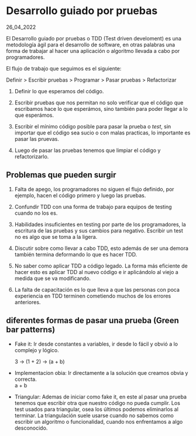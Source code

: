 # Desarrollo guiado por pruebas
26_04_2022

El Desarrollo guiado por pruebas o TDD (Test driven develoment) es una metodología ágil para el desarrollo de software, en otras palabras una forma de trabajar al hacer una aplicación o algoritmo llevada a cabo por programadores.

El flujo de trabajo que seguimos es el siguiente:

Definir > Escribir pruebas > Programar > Pasar pruebas > Refactorizar

1. Definir lo que esperamos del código.

2. Escribir pruebas que nos permitan no solo verificar que el código que escribamos hace lo que esperámos, sino también para poder llegar a lo que esperámos.

3. Escribir el mínimo código posible para pasar la prueba o *test*, sin importar que el código sea sucio o con malas practicas, lo importante es pasar las pruevas.

4. Luego de pasar las pruebas tenemos que limpiar el código y refactorizarlo.


## Problemas que pueden surgir

1. Falta de apego, los programadores no siguen el flujo definido, por ejemplo, hacen el código primero y luego las pruebas.

2. Confundir TDD con una forma de trabajo para equipos de testing cuando no los es.

3. Habilidades insuficientes en testing por parte de los programadores, la escritura de las pruebas y sus cambios para negativo. Escribir un test no es algo que se toma a la ligera.

4. Discutir sobre como llevar a cabo TDD, esto además de ser una demora también termina deformando lo que es hacer TDD.

5. No saber como aplicar TDD a código legado. La forma más eficiente de hacer esto es aplicar TDD al nuevo código e ir aplicándolo al viejo a medida que se va modificando.

6. La falta de capacitación es lo que lleva a que las personas con poca experiencia en TDD terminen cometiendo muchos de los errores anteriores.

## diferentes formas de pasar una prueba (Green bar patterns)

* Fake it: Ir desde constantes a variables, ir desde lo fácil y obvió a lo complejo y lógico. <br>

	3 -> (1 + 2) -> (a + b)

* Implementacion obia: Ir directamente a la solución que creamos obvia y correcta. <br/>
	a + b

* Triangular: Ademas de iniciar como fake it, en este al pasar una prueba tenemos que escribir otra que nuestro código no pueda cumplir. 
Los test usados para triangular, osea los últimos podemos eliminarlos al terminar. 
La triangulación suele usarse cuando no sabemos como escribir un algoritmo o funcionalidad, cuando nos enfrentamos a algo desconocido.

